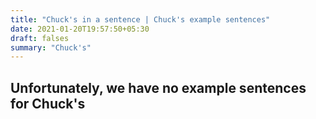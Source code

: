 ```yaml
---
title: "Chuck's in a sentence | Chuck's example sentences"
date: 2021-01-20T19:57:50+05:30
draft: falses
summary: "Chuck's"
---
```

## Unfortunately, we have no example sentences for Chuck's                 

